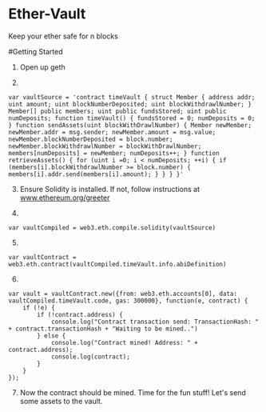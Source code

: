 # Ether-Vault
Keep your ether safe for n blocks

#Getting Started
1) Open up geth

2) 
```
var vaultSource = 'contract timeVault { struct Member { address addr; uint amount; uint blockNumberDeposited; uint blockWithdrawlNumber; } Member[] public members; uint public fundsStored; uint public numDeposits; function timeVault() { fundsStored = 0; numDeposits = 0; } function sendAssets(uint blockWithDrawlNumber) { Member newMember; newMember.addr = msg.sender; newMember.amount = msg.value; newMember.blockNumberDeposited = block.number; newMember.blockWithdrawlNumber = blockWithDrawlNumber; members[numDeposits] = newMember; numDeposits++; } function retrieveAssets() { for (uint i =0; i < numDeposits; ++i) { if (members[i].blockWithdrawlNumber >= block.number) { members[i].addr.send(members[i].amount); } } } }'
```
3) Ensure Solidity is installed. If not, follow instructions at www.ethereum.org/greeter

4) 
```
var vaultCompiled = web3.eth.compile.solidity(vaultSource)
```

5) 
```
var vaultContract = web3.eth.contract(vaultCompiled.timeVault.info.abiDefinition)
```

6)
```
var vault = vaultContract.new({from: web3.eth.accounts[0], data: vaultCompiled.timeVault.code, gas: 300000}, function(e, contract) {
	if (!e) {
		if (!contract.address) {
			console.log("Contract transaction send: TransactionHash: " + contract.transactionHash + "Waiting to be mined..")
		} else {
			console.log("Contract mined! Address: " + contract.address);
			console.log(contract);
		}
	}
});
```

7) Now the contract should be mined. Time for the fun stuff! Let's send some assets to the vault.

